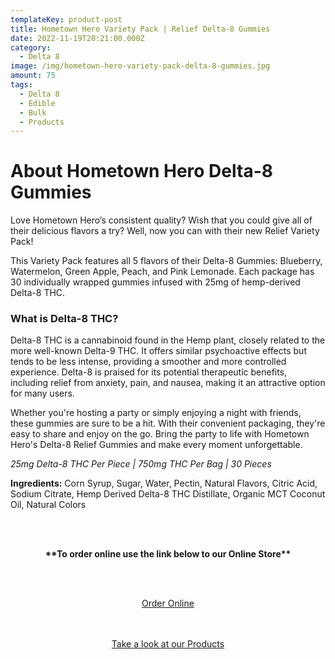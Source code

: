 ```yaml
---
templateKey: product-post
title: Hometown Hero Variety Pack | Relief Delta-8 Gummies
date: 2022-11-19T20:21:00.000Z
category:
  - Delta 8
image: /img/hometown-hero-variety-pack-delta-8-gummies.jpg
amount: 75
tags:
  - Delta 8
  - Edible
  - Bulk
  - Products
---
```

# **About Hometown Hero Delta-8 Gummies**

Love Hometown Hero’s consistent quality? Wish that you could give all of their delicious flavors a try? Well, now you can with their new Relief Variety Pack!

This Variety Pack features all 5 flavors of their Delta-8 Gummies: Blueberry, Watermelon, Green Apple, Peach, and Pink Lemonade. Each package has 30 individually wrapped gummies infused with 25mg of hemp-derived Delta-8 THC.

### **What is Delta-8 THC?**

Delta-8 THC is a cannabinoid found in the Hemp plant, closely related to the more well-known Delta-9 THC. It offers similar psychoactive effects but tends to be less intense, providing a smoother and more controlled experience. Delta-8 is praised for its potential therapeutic benefits, including relief from anxiety, pain, and nausea, making it an attractive option for many users.

Whether you're hosting a party or simply enjoying a night with friends, these gummies are sure to be a hit. With their convenient packaging, they're easy to share and enjoy on the go. Bring the party to life with Hometown Hero's Delta-8 Relief Gummies and make every moment unforgettable.

*25mg Delta-8 THC Per Piece | 750mg THC Per Bag | 30 Pieces*

**Ingredients:** Corn Syrup, Sugar, Water, Pectin, Natural Flavors, Citric Acid, Sodium Citrate, Hemp Derived Delta-8 THC Distillate, Organic MCT Coconut Oil, Natural Colors

<br><br>

<Center>

**\*\*To order online use the link below to our Online Store\*\***

<br><br>

<Center><a class="link-view-more-products" target="_blank" href="https://capitalcbd.shop/shop-online/">Order Online</a></

<br><br><br>

<Center><a class="link-view-more-products" target="_blank" href="https://capitalamericanshaman.com/products">Take a look at our Products</a></Center>

<br><br>